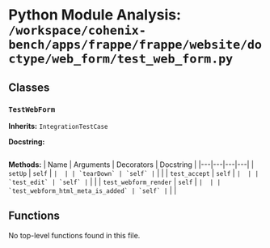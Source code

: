 # Python Module Analysis: `/workspace/cohenix-bench/apps/frappe/frappe/website/doctype/web_form/test_web_form.py`

## Classes

### `TestWebForm`
**Inherits:** `IntegrationTestCase`


**Docstring:**
```

```

**Methods:**
| Name | Arguments | Decorators | Docstring |
|---|---|---|---|
| `setUp` | `self` | `` |  |
| `tearDown` | `self` | `` |  |
| `test_accept` | `self` | `` |  |
| `test_edit` | `self` | `` |  |
| `test_webform_render` | `self` | `` |  |
| `test_webform_html_meta_is_added` | `self` | `` |  |





## Functions

No top-level functions found in this file.

